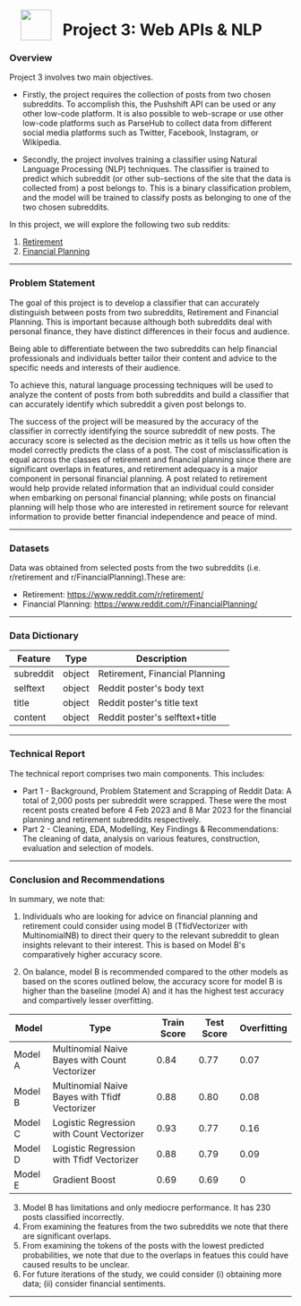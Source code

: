<img src="http://imgur.com/1ZcRyrc.png" style="float: left; margin: 20px; height: 55px">

# Project 3: Web APIs & NLP

### Overview

Project 3 involves two main objectives. 
- Firstly, the project requires the collection of posts from two chosen subreddits. To accomplish this, the Pushshift API can be used or any other low-code platform. It is also possible to web-scrape or use other low-code platforms such as ParseHub to collect data from different social media platforms such as Twitter, Facebook, Instagram, or Wikipedia.

- Secondly, the project involves training a classifier using Natural Language Processing (NLP) techniques. The classifier is trained to predict which subreddit (or other sub-sections of the site that the data is collected from) a post belongs to. This is a binary classification problem, and the model will be trained to classify posts as belonging to one of the two chosen subreddits.


In this project, we will explore the following two sub reddits:
1) [Retirement](https://www.reddit.com/r/retirement/)
2) [Financial Planning](https://www.reddit.com/r/FinancialPlanning/)

---
### Problem Statement

The goal of this project is to develop a classifier that can accurately distinguish between posts from two subreddits, Retirement and Financial Planning. This is important because although both subreddits deal with personal finance, they have distinct differences in their focus and audience.

Being able to differentiate between the two subreddits can help financial professionals and individuals better tailor their content and advice to the specific needs and interests of their audience.

To achieve this, natural language processing techniques will be used to analyze the content of posts from both subreddits and build a classifier that can accurately identify which subreddit a given post belongs to.

The success of the project will be measured by the accuracy of the classifier in correctly identifying the source subreddit of new posts. The accuracy score is selected as the decision metric as it tells us how often the model correctly predicts the class of a post.  The cost of misclassification is equal across the classes of retirement and financial planning since there are significant overlaps in features, and retirement adequacy is a major component in personal financial planning. A post related to retirement would help provide related information that an individual could consider when embarking on personal financial planning; while posts on financial planning will help those who are interested in retirement source for relevant information to provide better financial independence and peace of mind.

---

### Datasets

Data was obtained from selected posts from the two subreddits (i.e. r/retirement and r/FinancialPlanning).These are:

- Retirement: https://www.reddit.com/r/retirement/
- Financial Planning: https://www.reddit.com/r/FinancialPlanning/

---
### Data Dictionary
|Feature|Type|Description|
|---|---|---|
|subreddit|object| Retirement, Financial Planning|
|selftext|object|Reddit poster's body text|
|title|object|Reddit poster's title text|
|content|object|Reddit poster's selftext+title|

---

### Technical Report

The technical report comprises two main components. This includes:
- Part 1 - Background, Problem Statement and Scrapping of Reddit Data: A total of 2,000 posts per subreddit were scrapped. These were the most recent posts created before 4 Feb 2023 and 8 Mar 2023 for the financial planning and retirement subreddits respectively.
- Part 2 - Cleaning, EDA, Modelling, Key Findings & Recommendations: The cleaning of data, analysis on various features, construction, evaluation and selection of models.

---

### Conclusion and Recommendations

In summary, we note that: 
1) Individuals who are looking for advice on financial planning and retirement could consider using model B (TfidVectorizer with MultinomialNB) to direct their query to the relevant subreddit to glean insights relevant to their interest. This is based on Model B's comparatively higher accuracy score. 

2) On balance, model B is recommended compared to the other models as based on the scores outlined below, the accuracy score for model B is higher than the baseline (model A) and it has the highest test accuracy and compartively lesser overfitting.

|Model|Type|Train Score|Test Score|Overfitting
|---|---|---|---|---|
|Model A| Multinomial Naive Bayes with Count Vectorizer| 0.84| 0.77| 0.07
|Model B| Multinomial Naive Bayes with Tfidf Vectorizer| 0.88| 0.80| 0.08
|Model C| Logistic Regression with Count Vectorizer| 0.93| 0.77| 0.16
|Model D| Logistic Regression with Tfidf Vectorizer| 0.88| 0.79| 0.09
|Model E| Gradient Boost| 0.69| 0.69| 0

3) Model B has limitations and only mediocre performance. It has 230 posts classified incorrectly. 
4) From examining the features from the two subreddits we note that there are significant overlaps. 
5) From examining the tokens of the posts with the lowest predicted probabilities, we note that due to the overlaps in featues this could have caused results to be unclear.
6) For future iterations of the study, we could consider (i) obtaining more data; (ii) consider financial sentiments.

--- 
